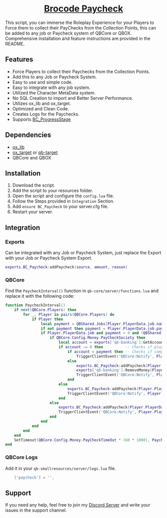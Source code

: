 <h1 align="center"><a href="https://discord.gg/brocode" target="_blank" rel="noopener noreferrer">Brocode Paycheck</a></h1>

This script, you can immerse the Roleplay Experience for your Players to Force them to collect their PayChecks from the Collection Points, this can be added to any job or Paycheck system of QBCore or QBOX. Comprehensive installation and feature instructions are provided in the README.

## Features

- Force Players to collect their Paychecks from the Collection Points.
- Add this to any Job or Paycheck System.
- Easy to use and simple code.
- Easy to integrate with any job system.
- Utilized the Character MetaData system.
- No SQL Creation to import and Better Server Performance.
- Utilizes ox_lib and ox_target.
- Optimized and Clean Code.
- Creates Logs for the Paychecks.
- Supports [BC_ProgressStage](https://github.com/TeamBroCode/BC_ProgressStage)

## Dependencies

- [ox_lib](https://github.com/overextended/ox_lib)
- [ox_target](https://github.com/overextended/ox_target) or [qb-target](https://github.com/qbcore-framework/qb-target)
- QBCore and QBOX

## Installation

1. Download the script.
2. Add the script to your resources folder.
3. Open the script and configure the `config.lua` file.
4. Follow the Steps provided in `Integration` Section.
5. Add `ensure BC_Paycheck` to your server.cfg file.
6. Restart your server.

## Integration

### Exports
Can be integrated with any Job or Paycheck System, just replace the Export with your Job or Paycheck System Export.
```lua
exports.BC_Paycheck:addPaycheck(source, amount, reason)
```

### QBCore

Find the `PaycheckInterval()` function in `qb-core/server/functions.lua` and replace it with the following code:

```lua
function PaycheckInterval()
    if next(QBCore.Players) then
        for _, Player in pairs(QBCore.Players) do
            if Player then
                local payment = QBShared.Jobs[Player.PlayerData.job.name]['grades'][tostring(Player.PlayerData.job.grade.level)].payment
                if not payment then payment = Player.PlayerData.job.payment end
                if Player.PlayerData.job and payment > 0 and (QBShared.Jobs[Player.PlayerData.job.name].offDutyPay or Player.PlayerData.job.onduty) then
                    if QBCore.Config.Money.PayCheckSociety then
                        local account = exports['qb-banking']:GetAccountBalance(Player.PlayerData.job.name)
                        if account ~= 0 then          -- Checks if player is employed by a society
                            if account < payment then -- Checks if company has enough money to pay society
                                TriggerClientEvent('QBCore:Notify', Player.PlayerData.source, Lang:t('error.company_too_poor'), 'error')
                            else
                                exports.BC_Paycheck:addPaycheck(Player.PlayerData.source, payment, Player.PlayerData.job.name..' Paycheck')     -- BC_Paycheck Replace Export
                                exports['qb-banking']:RemoveMoney(Player.PlayerData.job.name, payment, 'Employee Paycheck')
                                TriggerClientEvent('QBCore:Notify', Player.PlayerData.source, Lang:t('info.received_paycheck', { value = payment }))
                            end
                        else
                            exports.BC_Paycheck:addPaycheck(Player.PlayerData.source, payment, Player.PlayerData.job.name .. ' Paycheck')       -- BC_Paycheck Replace Export
                            TriggerClientEvent('QBCore:Notify', Player.PlayerData.source, Lang:t('info.received_paycheck', { value = payment }))
                        end
                    else
                        exports.BC_Paycheck:addPaycheck(Player.PlayerData.source, payment, Player.PlayerData.job.name .. ' Paycheck')           -- BC_Paycheck Replace Export
                        TriggerClientEvent('QBCore:Notify', Player.PlayerData.source, Lang:t('info.received_paycheck', { value = payment }))
                    end
                end
            end
        end
    end
    SetTimeout(QBCore.Config.Money.PayCheckTimeOut * (60 * 1000), PaycheckInterval)
end
```

### QBCore Logs
Add it in your `qb-smallresources/server/logs.lua` file.
```lua
    ['paycheck'] = '',
```

## Support

If you need any help, feel free to join my [Discord Server](https://discord.gg/brocode) and write your issues in the support channel.
